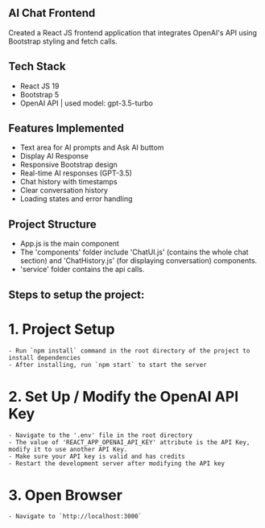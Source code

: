 ## AI Chat Frontend

Created a React JS frontend application that integrates OpenAI's API using Bootstrap styling and fetch calls.

## Tech Stack
- React JS 19 
- Bootstrap 5
- OpenAI API | used model: gpt-3.5-turbo

## Features Implemented
- Text area for AI prompts and Ask AI buttom
- Display AI Response
- Responsive Bootstrap design
- Real-time AI responses (GPT-3.5)
- Chat history with timestamps
- Clear conversation history
- Loading states and error handling

## Project Structure
- App.js is the main component
- The 'components' folder include 'ChatUI.js' (contains the whole chat section) and 'ChatHistory.js' (for displaying conversation) components.
- 'service' folder contains the api calls.

## Steps to setup the project:
# 1. Project Setup
    - Run `npm install` command in the root directory of the project to install dependencies
    - After installing, run `npm start` to start the server

# 2. Set Up / Modify the OpenAI API Key
    - Navigate to the '.env' file in the root directory
    - The value of 'REACT_APP_OPENAI_API_KEY' attribute is the API Key, modify it to use another API Key.
    - Make sure your API key is valid and has credits
    - Restart the development server after modifying the API key

# 3. Open Browser
    - Navigate to `http://localhost:3000`

